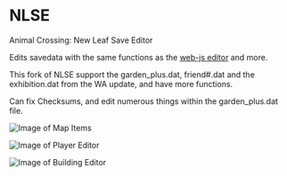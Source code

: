 # NLSE
Animal Crossing: New Leaf Save Editor

Edits savedata with the same functions as the [web-js editor](http://usuaris.tinet.cat/mark/acnl_editor/) and more.

This fork of NLSE support the garden_plus.dat, friend#.dat and the exhibition.dat from the WA update, and have more functions.

Can fix Checksums, and edit numerous things within the garden_plus.dat file.

![Image of Map Items](http://i.imgur.com/7TuPsFT.png)

![Image of Player Editor](http://i.imgur.com/vl7oP6n.png)

![Image of Building Editor](http://i.imgur.com/Hx75wMf.png)